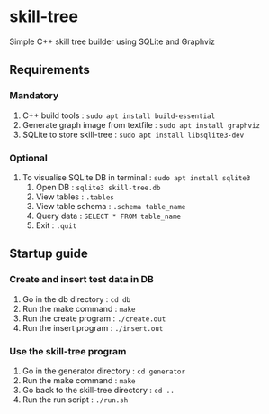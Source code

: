 # skill-tree
Simple C++ skill tree builder using SQLite and Graphviz

## Requirements

### Mandatory

1. C++ build tools : `sudo apt install build-essential`
2. Generate graph image from textfile : `sudo apt install graphviz`
3. SQLite to store skill-tree : `sudo apt install libsqlite3-dev`

### Optional

1. To visualise SQLite DB in terminal : `sudo apt install sqlite3`
    1. Open DB : `sqlite3 skill-tree.db`
    2. View tables : `.tables`
    3. View table schema : `.schema table_name`
    4. Query data : `SELECT * FROM table_name`
    5. Exit : `.quit`

## Startup guide

### Create and insert test data in DB

1. Go in the db directory : `cd db`
2. Run the make command : `make`
3. Run the create program : `./create.out`
4. Run the insert program : `./insert.out`

### Use the skill-tree program

1. Go in the generator directory : `cd generator`
2. Run the make command : `make`
3. Go back to the skill-tree directory : `cd ..`
4. Run the run script : `./run.sh`
